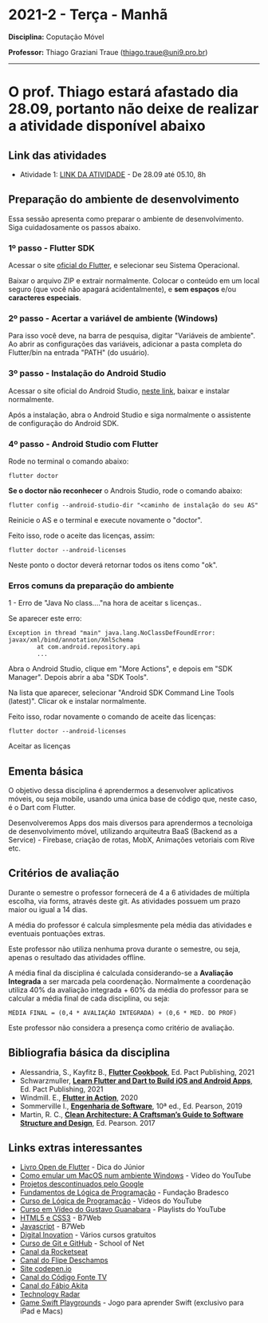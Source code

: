 # 2021-2 - Terça - Manhã
**Disciplina:** Coputação Móvel

**Professor:** Thiago Graziani Traue (thiago.traue@uni9.pro.br)

***

# O prof. Thiago estará afastado dia 28.09, portanto não deixe de realizar a atividade disponível abaixo


## Link das atividades
 
 - Atividade 1: [LINK DA ATIVIDADE](#) - De 28.09 até 05.10, 8h
 

## Preparação do ambiente de desenvolvimento

Essa sessão apresenta como preparar o ambiente de desenvolvimento. Siga cuidadosamente os passos abaixo.

### 1º passo - Flutter SDK

Acessar o site [oficial do Flutter](https://flutter.dev/docs/get-started/install), e selecionar seu Sistema Operacional.

Baixar o arquivo ZIP e extrair normalmente. Colocar o conteúdo em um local seguro (que você não apagará acidentalmente), e **sem espaços** e/ou **caracteres especiais**.


### 2º passo - Acertar a variável de ambiente (Windows)

Para isso você deve, na barra de pesquisa, digitar "Variáveis de ambiente". Ao abrir as configurações das variáveis, adicionar a pasta completa do Flutter/bin na entrada "PATH" (do usuário).


### 3º passo - Instalação do Android Studio

Acessar o site oficial do Android Studio, [neste link](https://developer.android.com/studio), baixar e instalar normalmente.

Após a instalação, abra o Android Studio e siga normalmente o assistente de configuração do Android SDK.


### 4º passo - Android Studio com Flutter

Rode no terminal o comando abaixo:

```
flutter doctor
```

**Se o doctor não reconhecer** o Androis Studio, rode o comando abaixo:

```
flutter config --android-studio-dir "<caminho de instalação do seu AS"
```

Reinicie o AS e o terminal e execute novamente o "doctor".

Feito isso, rode o aceite das licenças, assim:

```
flutter doctor --android-licenses
```

Neste ponto o doctor deverá retornar todos os itens como "ok".



### Erros comuns da preparação do ambiente


 1 - Erro de "Java No class...."na hora de aceitar s licenças..

Se aparecer este erro: 

```
Exception in thread "main" java.lang.NoClassDefFoundError: javax/xml/bind/annotation/XmlSchema
        at com.android.repository.api
        ...
```

Abra o Android Studio, clique em "More Actions", e depois em "SDK Manager". Depois abrir a aba "SDK Tools". 

Na lista que aparecer, selecionar "Android SDK Command Line Tools (latest)". Clicar ok e instalar normalmente.

Feito isso, rodar novamente o comando de aceite das licenças:

```
flutter doctor --android-licenses
```

Aceitar as licenças


## Ementa básica

O objetivo dessa disciplina é aprendermos a desenvolver aplicativos móveis, ou seja mobile, usando uma única base de código que, neste caso, é o Dart com Flutter.

Desenvolveremos Apps dos mais diversos para aprendermos a tecnoloiga de desenvolvimento móvel, utilizando arquiteutra BaaS (Backend as a Service) - Firebase, criação de rotas, MobX, Animações vetoriais com Rive etc.


## Critérios de avaliação

Durante o semestre o professor fornecerá de 4 a 6 atividades de múltipla escolha, via forms, através deste git. As atividades possuem um prazo maior ou igual a 14 dias.

A média do professor é calcula simplesmente pela média das atividades e eventuais pontuações extras.

Este professor não utiliza nenhuma prova durante o semestre, ou seja, apenas o resultado das atividades offline.

A média final da disciplina é calculada considerando-se a **Avaliação Integrada** a ser marcada pela coordenação. Normalmente a coordenação utiliza 40% da avaliação integrada + 60% da média do professor para se calcular a média final de cada disciplina, ou seja:

```
MÉDIA FINAL = (0,4 * AVALIAÇÃO INTEGRADA) + (0,6 * MED. DO PROF)
```

Este professor não considera a presença como critério de avaliação.


## Bibliografia básica da disciplina

 - Alessandria, S., Kayfitz B., **[Flutter Cookbook](https://learning.oreilly.com/library/view/flutter-cookbook/9781838823382/)**, Ed. Pact Publishing, 2021
 - Schwarzmuller, **[Learn Flutter and Dart to Build iOS and Android Apps](https://learning.oreilly.com/videos/learn-flutter-and/9781789951998/)**, Ed. Pact Publishing, 2021
 - Windmill. E., **[Flutter in Action](https://learning.oreilly.com/library/view/flutter-in-action/9781617296147/)**, 2020
 - Sommerville I., **[Engenharia de Software](https://plataforma.bvirtual.com.br/Acervo/Publicacao/168127)**, 10ª ed., Ed. Pearson, 2019
 - Martin, R. C., **[Clean Architecture: A Craftsman’s Guide to Software Structure and Design](https://learning.oreilly.com/library/view/clean-architecture-a/9780134494272/)**, Ed. Pearson. 2017



## Links extras interessantes

 - [Livro Open de Flutter](https://www.flutterparainiciantes.com.br/) - Dica do Júnior
 - [Como emular um MacOS num ambiente Windows](https://www.youtube.com/watch?v=_qnoT7BvFjs) - Vídeo do YouTube
 - [Projetos descontinuados pelo Google](https://killedbygoogle.com/)
 - [Fundamentos de Lógica de Programação](https://www.ev.org.br/cursos/fundamentos-de-logica-de-programacao) - Fundação Bradesco
 - [Curso de Lógica de Programação](https://www.youtube.com/watch?v=8mei6uVttho&list=PLHz_AreHm4dmSj0MHol_aoNYCSGFqvfXV) - Vídeos do YouTube
 - [Curso em Vídeo do Gustavo Guanabara](https://www.youtube.com/c/CursoemV%C3%ADdeo/playlists) - Playlists do YouTube
 - [HTML5 e CSS3](https://alunos.b7web.com.br/curso/html5-e-css3/o-que-e-html-e-pra-que-serve) - B7Web
 - [Javascript](https://alunos.b7web.com.br/curso/javascript/introducao) - B7Web
 - [Digital Inovation](https://digitalinnovation.one/) - Vários cursos gratuitos
 - [Curso de Git e GitHub](https://www.schoolofnet.com/curso/git/controle-de-versao/git-e-github/) - School of Net
 - [Canal da Rocketseat](https://www.youtube.com/channel/UCSfwM5u0Kce6Cce8_S72olg)
 - [Canal do Flipe Deschamps](https://www.youtube.com/channel/UCU5JicSrEM5A63jkJ2QvGYw)
 - [Site codepen.io](https://codepen.io/trending)
 - [Canal do Código Fonte TV](https://www.youtube.com/user/codigofontetv)
 - [Canal do Fábio Akita](https://www.youtube.com/c/FabioAkita1990/videos)
 - [Technology Radar](https://www.thoughtworks.com/pt/radar)
 - [Game Swift Playgrounds](https://apps.apple.com/br/app/swift-playgrounds/id1496833156?mt=12) - Jogo para aprender Swift (exclusivo para iPad e Macs)

